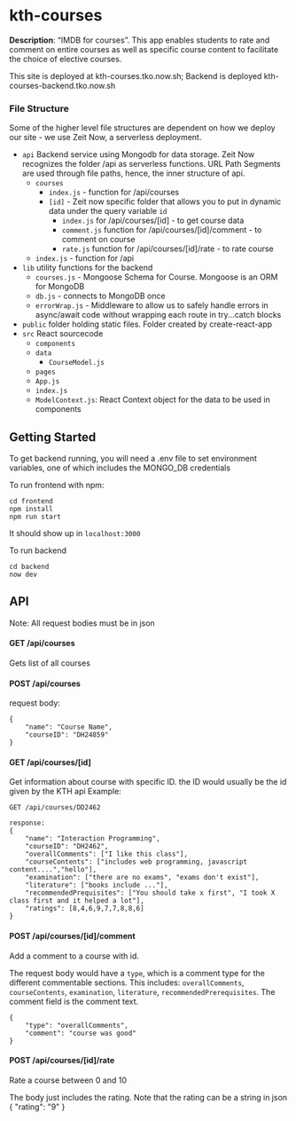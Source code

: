# kth-courses
**Description**: “IMDB for courses”. This app enables students to rate and comment on entire courses as well as specific course content to facilitate the choice of elective courses.

This site is deployed at kth-courses.tko.now.sh;  Backend is deployed kth-courses-backend.tko.now.sh

### File Structure
Some of the higher level file structures are dependent on how we deploy our site - we use Zeit Now, a serverless deployment. 
- `api` Backend service using Mongodb for data storage. Zeit Now recognizes the folder /api as serverless functions. URL Path Segments are used through file paths, hence, the inner structure of api. 
    - `courses`
        - `index.js` - function for /api/courses
        - `[id]` - Zeit now specific folder that allows you to put in dynamic data under the query variable `id`
            - `index.js` for /api/courses/[id] - to get course data
            - `comment.js` function for /api/courses/[id]/comment - to comment on course
            - `rate.js` function for /api/courses/[id]/rate - to rate course
    - `index.js` - function for /api
- `lib` utility functions for the backend
    - `courses.js` - Mongoose Schema for Course. Mongoose is an ORM for MongoDB
    - `db.js` - connects to MongoDB once
    - `errorWrap.js` - Middleware to allow us to safely handle errors in async/await code without wrapping each route in try...catch blocks
- `public` folder holding static files. Folder created by create-react-app
- `src` React sourcecode
    - `components`
    - `data`
        - `CourseModel.js`
    - `pages`
    - `App.js`
    - `index.js`
    - `ModelContext.js`: React Context object for the data to be used in components

## Getting Started
To get backend running, you will need a .env file to set environment variables, one of which includes the MONGO_DB credentials

To run frontend with npm:
```
cd frontend
npm install
npm run start
```

It should show up in `localhost:3000`

To run backend
```
cd backend
now dev
```

## API
Note: All request bodies must be in json

#### GET /api/courses
Gets list of all courses


#### POST /api/courses
request body:
```
{
    "name": "Course Name",
    "courseID": "DH24859"
}
```

#### GET /api/courses/[id]
Get information about course with specific ID. the ID would usually be the id given by the KTH api
Example:
```
GET /api/courses/DD2462

response:
{
    "name": "Interaction Programming",
    "courseID": "DH2462",
    "overallComments": ["I like this class"],
    "courseContents": ["includes web programming, javascript content....","hello"],
    "examination": ["there are no exams", "exams don't exist"],
    "literature": ["books include ..."],
    "recommendedPrequisites": ["You should take x first", "I took X class first and it helped a lot"],
    "ratings": [8,4,6,9,7,7,8,8,6]
}
```

#### POST /api/courses/[id]/comment
Add a comment to a course with id.

The request body would have a `type`, which is a comment type for the different commentable sections. This includes: `overallComments`, `courseContents`, `examination`, `literature`, `recommendedPrerequisites`. The comment field is the comment text.
```
{
    "type": "overallComments",
    "comment": "course was good"
}
```


#### POST /api/courses/[id]/rate
Rate a course between 0 and 10

The body just includes the rating. Note that the rating can be a string in json
{
    "rating": "9"
}
